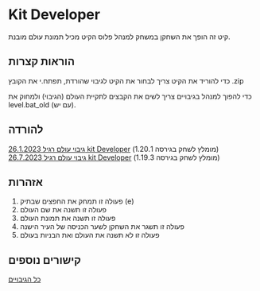 # Kit Developer
קיט זה הופך את השחקן במשחק למנהל פלוס הקיט מכיל תמונת עולם מובנת.
## הוראות קצרות
כדי להוריד את הקיט צריך לבחור את הקיט לגיבוי שהורדת, תפתח.י את הקובץ .zip

כדי להפוך למנהל בגיבויים צריך לשים את הקבצים לתקיית העולם (הגיבוי) ולמחוק את level.bat_old (עם יש).
## להורדה
[גיבוי עולם רגיל 26.1.2023 kit Developer](https://github.com/Ori201/Friends-server-backups/files/12298896/OP.26.1.2023.world.zip) (מומלץ לשחק בגירסה 1.20.1)                                                                              
[גיבוי עולם רגיל 26.7.2023 kit Developer](https://github.com/Ori201/Friends-server-backups/files/12299386/OP.26.7.2023.world.zip) (מומלץ לשחק בגירסה 1.19.3)

## אזהרות
1. פעולה זו תמחק את החפצים שבתיק (e)
2. פעולה זו תשנה את שם העולם
3. פעולה זו תשנה את תמונת העולם
4. פעולה זו תשגר את השחקן לשער הכניסה של העיר הישנה
5. פעולה זו לא תשנה את העולם ואת הבניות בעולם
## קישורים נוספים
[כל הגיבויים](https://github.com/Ori201/Friends-server-backups/releases)


